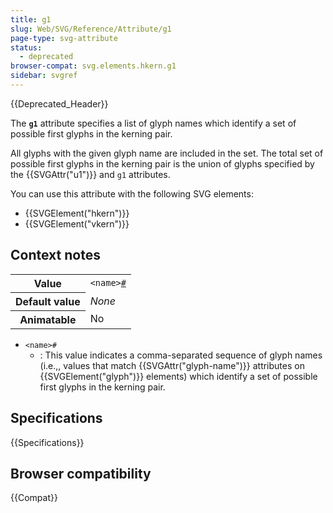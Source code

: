 ```yaml
---
title: g1
slug: Web/SVG/Reference/Attribute/g1
page-type: svg-attribute
status:
  - deprecated
browser-compat: svg.elements.hkern.g1
sidebar: svgref
---
```


{{Deprecated_Header}}

The **`g1`** attribute specifies a list of glyph names which identify a set of possible first glyphs in the kerning pair.

All glyphs with the given glyph name are included in the set. The total set of possible first glyphs in the kerning pair is the union of glyphs specified by the {{SVGAttr("u1")}} and `g1` attributes.

You can use this attribute with the following SVG elements:

- {{SVGElement("hkern")}}
- {{SVGElement("vkern")}}

## Context notes

<table class="properties">
  <tbody>
    <tr>
      <th scope="row">Value</th>
      <td>
        <code
          >&#x3C;name><a
            href="/en-US/docs/Web/CSS/CSS_Values_and_Units/Value_definition_syntax#hash_mark"
            >#</a
          ></code
        >
      </td>
    </tr>
    <tr>
      <th scope="row">Default value</th>
      <td><em>None</em></td>
    </tr>
    <tr>
      <th scope="row">Animatable</th>
      <td>No</td>
    </tr>
  </tbody>
</table>

- `<name>#`
  - : This value indicates a comma-separated sequence of glyph names (i.e.,, values that match {{SVGAttr("glyph-name")}} attributes on {{SVGElement("glyph")}} elements) which identify a set of possible first glyphs in the kerning pair.

## Specifications

{{Specifications}}

## Browser compatibility

{{Compat}}
